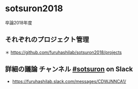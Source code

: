# sotsuron2018
卒論2018年度


## それぞれのプロジェクト管理
＊ https://github.com/furuhashilab/sotsuron2018/projects


## 詳細の議論 チャンネル [#sotsuron](https://furuhashilab.slack.com/messages/CDWJNNCA1/) on Slack
* https://furuhashilab.slack.com/messages/CDWJNNCA1/
